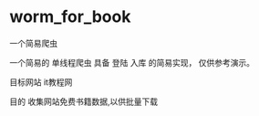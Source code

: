 # worm_for_book
一个简易爬虫

一个简易的 单线程爬虫
具备 登陆 入库 的简易实现， 仅供参考演示。

目标网站    it教程网

目的        收集网站免费书籍数据,以供批量下载
